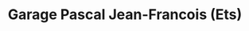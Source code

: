 ---
title: "Garage Pascal Jean-Francois (Ets)"
url: /montelimar/garage-pascal-jean-francois-ets/
shop: réparation de voitures
---